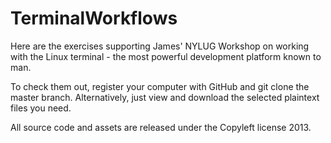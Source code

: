 TerminalWorkflows
=================
Here are the exercises supporting James' NYLUG Workshop on working with the Linux terminal - the most powerful development platform known to man.

To check them out, register your computer with GitHub and git clone the master branch. Alternatively, just view and download the selected plaintext files you need.

All source code and assets are released under the Copyleft license 2013.
